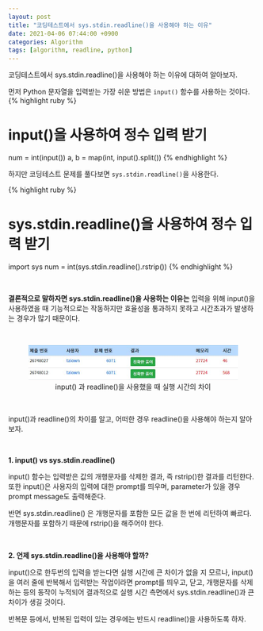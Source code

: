 ```yaml
---
layout: post
title: "코딩테스트에서 sys.stdin.readline()을 사용해야 하는 이유"
date: 2021-04-06 07:44:00 +0900
categories: Algorithm
tags: [algorithm, readline, python]
---
```


코딩테스트에서 sys.stdin.readline()을 사용해야 하는 이유에 대하여 알아보자.

먼저 Python 문자열을 입력받는 가장 쉬운 방법은 `input()` 함수를 사용하는 것이다.
{% highlight ruby %}

# input()을 사용하여 정수 입력 받기

num = int(input())
a, b = map(int, input().split())
{% endhighlight %}

하지만 코딩테스트 문제를 풀다보면 `sys.stdin.readline()`을 사용한다.

{% highlight ruby %}

# sys.stdin.readline()을 사용하여 정수 입력 받기

import sys
num = int(sys.stdin.readline().rstrip())
{% endhighlight %}

<br/>

**결론적으로 말하자면 sys.stdin.readline()을 사용하는 이유는**
입력을 위해 input()을 사용하였을 때 기능적으로는 작동하지만 효율성을 통과하지 못하고 시간초과가 발생하는 경우가 많기 때문이다.

<br/>

<figure>
  <img src='/assets/img/readline.JPG' alt='readline'>
  <figcaption style="text-align: center;">input() 과 readline()을 사용했을 때 실행 시간의 차이</figcaption>
</figure>

<br/>

input()과 readline()의 차이를 알고, 어떠한 경우 readline()을 사용해야 하는지 알아보자.

<br/>

**1. input() vs sys.stdin.readline()**

input() 함수는 입력받은 값의 개행문자를 삭제한 결과, 즉 rstrip()한 결과를 리턴한다.
또한 input()은 사용자의 입력에 대한 prompt를 띄우며, parameter가 있을 경우 prompt message도 출력해준다.

반면 sys.stdin.readline() 은 개행문자를 포함한 모든 값을 한 번에 리턴하여 빠르다.
개행문자를 포함하기 때문에 rstrip()을 해주어야 한다.

<br/>

**2. 언제 sys.stdin.readline()을 사용해야 할까?**

input()으로 한두번의 입력을 받는다면 실행 시간에 큰 차이가 없을 지 모르나,
input()을 여러 줄에 반복해서 입력받는 작업이라면 prompt를 띄우고, 닫고, 개행문자를 삭제하는 등의 동작이 누적되어
결과적으로 실행 시간 측면에서 sys.stdin.readline()과 큰 차이가 생길 것이다.

반복문 등에서, 반복된 입력이 있는 경우에는 반드시 readline()을 사용하도록 하자.
